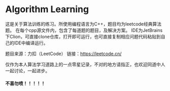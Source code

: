 # Algorithm Learning
这是关于算法训练的练习。所使用编程语言为C++，题目均为leetcode经典算法题。
在每个cpp源文件内，包含了每道题的题目，及解决方案。
IDE为JetBrains下Clion，可直接clone仓库，打开即可运行，也可直接复制相应问题代码粘贴到自己的IDE中编译运行。

题目来源：力扣（LeetCode）
链接：https://leetcode.cn/

仅作为本人算法学习道路上的一点零星记录，不对的地方请指正，也欢迎同道中人一起讨论，一起进步。

#### 不喜勿喷！！！！！
